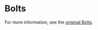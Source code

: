 Bolts
============

For more information, see the [original Bolts](https://github.com/BoltsFramework/Bolts-Java).
